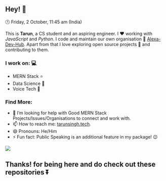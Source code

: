 ## Hey! 👋

🕒 Friday, 2 October, 11:45 am (India)

This is **Tarun**, a CS student and an aspiring engineer. I :heart: working with _JavaScript_ and _Python_. I code and maintain our own organisation :page_with_curl: [Alexa-Dev-Hub](https://github.com/alexa-dev-hub). Apart from that I love exploring open source projects :bookmark_tabs: and contributing to them.

### I work on: :computer:

- MERN Stack :star:
- Data Science :star2:
- Voice Tech :purple_heart:

### Find More:

- 🤔 I’m looking for help with Good MERN Stack Projects/Issues/Organisations to connect and work with.
- 📫 How to reach me: [tarunsingh.tech](https://tarunsingh.tech).
- 😄 Pronouns: He/Him
- ⚡ Fun fact: Public Speaking is an additional feature in my package! :wink:

![](https://komarev.com/ghpvc/?username=tarunnsingh&color=blueviolet)

## Thanks! for being here and do check out these repositories :arrow_double_down:
